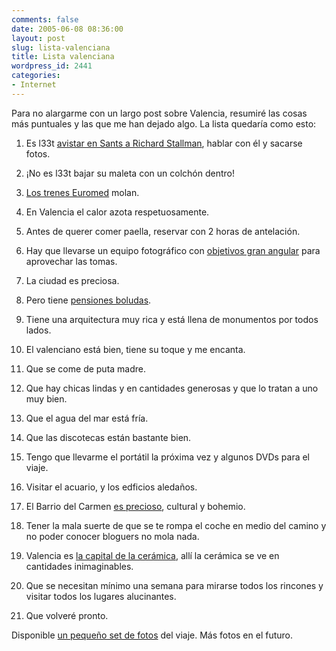 ```yaml
---
comments: false
date: 2005-06-08 08:36:00
layout: post
slug: lista-valenciana
title: Lista valenciana
wordpress_id: 2441
categories:
- Internet
---
```


Para no alargarme con un largo post sobre Valencia, resumiré las cosas más puntuales y las que me han dejado algo. La lista quedaría como esto:







  1. Es l33t [avistar en Sants a Richard Stallman](http://flickr.com/photos/minid/17674946/in/set-419297/), hablar con él y sacarse fotos.


  2. ¡No es l33t bajar su maleta con un colchón dentro!


  3. [Los trenes Euromed](http://flickr.com/photos/minid/17671874/) molan.


  4. En Valencia el calor azota respetuosamente.


  5. Antes de querer comer paella, reservar con 2 horas de antelación.


  6. Hay que llevarse un equipo fotográfico con [objetivos gran angular](http://flickr.com/photos/minid/17777597/in/set-419297/) para aprovechar las tomas.


  7. La ciudad es preciosa.


  8. Pero tiene [pensiones boludas](http://flickr.com/photos/minid/17777662/in/set-419297/).


  9. Tiene una arquitectura muy rica y está llena de monumentos por todos lados.


  10. El valenciano está bien, tiene su toque y me encanta.


  11. Que se come de puta madre.


  12. Que hay chicas lindas y en cantidades generosas y que lo tratan a uno muy bien.


  13. Que el agua del mar está fría.


  14. Que las discotecas están bastante bien.


  15. Tengo que llevarme el portátil la próxima vez y algunos DVDs para el viaje.


  16. Visitar el acuario, y los edficios aledaños.


  17. El Barrio del Carmen [es precioso](http://flickr.com/photos/minid/17777646/in/set-419297/), cultural y bohemio.


  18. Tener la mala suerte de que se te rompa el coche en medio del camino y no poder conocer bloguers no mola nada.


  19. Valencia es [la capital de la cerámica](http://flickr.com/photos/minid/17777561/in/set-419297/), allí la cerámica se ve en cantidades inimaginables.


  20. Que se necesitan mínimo una semana para mirarse todos los rincones y visitar todos los lugares alucinantes.


  21. Que volveré pronto.





Disponible [un pequeño set de fotos](http://flickr.com/photos/minid/sets/419297/) del viaje. Más fotos en el futuro.
